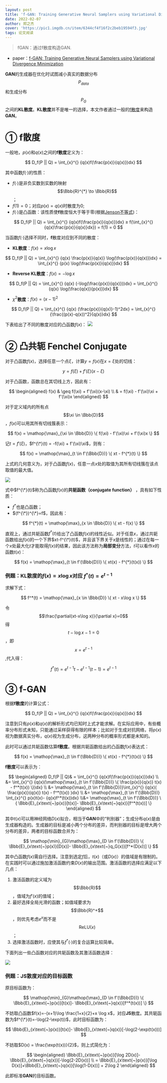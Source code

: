 ```yaml
---
layout: post
title: 'f-GAN: Training Generative Neural Samplers using Variational Divergence Minimization'
date: 2022-02-07
author: 郑之杰
cover: 'https://pic1.imgdb.cn/item/6344cf4f16f2c2beb19594f3.jpg'
tags: 论文阅读
---
```


> fGAN：通过f散度构造GAN.

- paper：[f-GAN: Training Generative Neural Samplers using Variational Divergence Minimization](https://arxiv.org/abs/1606.00709)

**GAN**的生成器在优化时试图减小真实的数据分布$$P_{data}$$和生成分布$$P_G$$之间的**KL散度**。**KL散度**并不是唯一的选择，本文作者通过一般的[f散度](https://0809zheng.github.io/2020/02/03/kld.html#-f%E6%95%A3%E5%BA%A6-f-divergence)来构造**GAN**。

# ① f散度

一般地，$p(x)$和$q(x)$之间的**f散度**定义为：

$$ D_f(P || Q) = \int_{x}^{} {q(x)f(\frac{p(x)}{q(x)})dx} $$

其中函数$f(\cdot)$的性质：
- $f(\cdot)$是非负实数到实数的映射$$\Bbb{R}^{*} \to \Bbb{R}$$；
- $f(1)=0$；对应$p(x)=q(x)$时散度为$0$;
- $f(\cdot)$是凸函数：该性质使**f**散度恒大于等于零(根据[Jenson不等式](https://0809zheng.github.io/2022/07/20/jenson.html))：

$$ D_f(P || Q) = \int_{x}^{} {q(x)f(\frac{p(x)}{q(x)})dx} ≥ f(\int_{x}^{} {q(x)\frac{p(x)}{q(x)}dx}) = f(1) = 0 $$

当函数$f(\cdot)$选择不同时，**f**散度对应到不同的散度：
- **KL散度**：$f(x) = x \log x$

$$ D_f(P || Q) = \int_{x}^{} {q(x) \frac{p(x)}{q(x)} \log(\frac{p(x)}{q(x)})dx} = \int_{x}^{} {p(x) \log(\frac{p(x)}{q(x)})dx} $$

- **Reverse KL散度**：$f(x) = -\log x$

$$ D_f(P || Q) = \int_{x}^{} {q(x) (-\log(\frac{p(x)}{q(x)}))dx} = \int_{x}^{} {q(x) \log(\frac{q(x)}{p(x)})dx} $$

- $\chi^2$**散度**：$f(x) = (x-1)^2$

$$ D_f(P || Q) = \int_{x}^{} {q(x) (\frac{p(x)}{q(x)}-1)^2dx} = \int_{x}^{} {\frac{(p(x)-q(x))^2}{q(x)}dx} $$


下表给出了不同的散度对应的凸函数$f(x)$：
![](https://pic1.imgdb.cn/item/6344d10216f2c2beb19864b8.jpg)

# ② 凸共轭 Fenchel Conjugate

对于凸函数$f(x)$，选择任意一个点$\xi$，计算$y=f(x)$在$x=\xi$处的切线：

$$ y = f(\xi) + f'(\xi)(x-\xi) $$

对于凸函数，函数总在其切线上方，因此有：

$$ \begin{aligned} f(x) & \geq f(\xi) + f'(\xi)(x-\xi) \\ & = f(\xi) - f'(\xi)\xi  + f'(\xi)x \end{aligned} $$

对于定义域内的所有点$$\xi \in \Bbb{D}$$，$f(x)$可以用其所有切线簇表示：

$$ f(x) = \mathop{\max}_{\xi \in \Bbb{D}} \{ f(\xi) - f'(\xi)\xi  + f'(\xi)x \} $$

记$t=f'(\xi)$，$f^{\*}(t) = -f(\xi) + f'(\xi)\xi$，则有：

$$ f(x) = \mathop{\max}_{t \in f'(\Bbb{D})} \{ xt - f^{*}(t) \} $$

上式的几何意义为，对于凸函数$f(x)$，任意一点$x$处的取值为其所有切线簇在该点取值的最大值。

![](https://pic.downk.cc/item/5ebcfd25c2a9a83be542cee6.jpg)

式中$f^{\*}(t)$称为凸函数$f(x)$的**共轭函数（conjugate function）** ，具有如下性质：
- $f^*$也是凸函数；
- $(f^{\*})^{\*}=f$，因此有：

$$ f^{*}(t) = \mathop{\max}_{x \in \Bbb{D}} \{ xt - f(x) \} $$

直观上，通过共轭函数$f^*(t)$给出了凸函数$f(x)$的线性近似。对于任意$x$，通过共轭函数给出$f(x)$的一个下界$xt-f^{\*}(t)$，并且该下界关于$x$是线性的；通过在每一个$x$处最大化$t$才能取得$f(x)$的结果，因此该方法称为**局部变分**方法，$t$可以看作$x$的函数$t(x)$：

$$ f(x) = \mathop{\max}_{t \in f'(\Bbb{D})} \{ xt(x) - f^{*}(t(x)) \} $$

### 例题：**KL散度**的$f(x) = x\log x$对应 $f^*(t) = e^{t-1}$

求解下式：

$$ f^*(t) = \mathop{\max}_{x \in \Bbb{D}} \{ xt - x\log x \} $$

令$$\frac{\partial(xt-x\log x)}{\partial x}=0$$得$$t-\log x-1=0$$，即$$x=e^{t-1}$$,代入得：

$$ f^*(t) = e^{t-1}t - e^{t-1}(t-1) = e^{t-1} $$



# ③ f-GAN

根据**f散度**的计算公式：

$$ D_f(P || Q) = \int_{x}^{} {q(x)f(\frac{p(x)}{q(x)})dx} $$

注意到只有$p(x)$和$q(x)$的解析形式均已知时上式才能求解。在实际应用中，有些概率分布形式未知，只能通过采样获得有限的样本；比如对于生成对抗网络，将$p(x)$视为数据真实分布，$q(x)$视为生成分布，这两种分布的概率形式都是未知的。

此时可以通过共轭函数估算**f散度**。根据共轭函数给出的凸函数$f(x)$表达式：

$$ f(x) = \mathop{\max}_{t \in f'(\Bbb{D})} \{ xt(x) - f^{*}(t(x)) \} $$

**f散度**可以表示为：

$$ \begin{aligned} D_f(P || Q)& = \int_{x}^{} {q(x)f(\frac{p(x)}{q(x)})dx} \\ &= \int_{x}^{} {q(x)(\mathop{\max}_{t \in f'(\Bbb{D})} \{ \frac{p(x)}{q(x)} t(x) - f^*(t(x)) \})dx} \\ &= \mathop{\max}_{t \in f'(\Bbb{D})}\int_{x}^{} {q(x)( \frac{p(x)}{q(x)} t(x) - f^*(t(x)) )dx} \\ &= \mathop{\max}_{t \in f'(\Bbb{D})} \int_{x}^{} p(x)t(x)- {q(x)f^*(t(x))dx} \\&= \mathop{\max}_{t \in f'(\Bbb{D})} \{ \Bbb{E}_{x\text{~}p(x)}[t(x)]- \Bbb{E}_{x\text{~}q(x)}[f^*(t(x))] \} \end{aligned} $$

其中$t(x)$可以用神经网络$D(x)$拟合，相当于**GAN**中的“判别器”；生成分布$q(x)$是由生成器构造的。生成器的目标是减小两个分布的差异，而判别器的目标是增大两个分布的差异，两者的目标函数合并为：

$$ \mathop{\min}_{G}\mathop{\max}_{D \in f'(\Bbb{D})} \{ \Bbb{E}_{x\text{~}p(x)}[D(x)]- \Bbb{E}_{x\text{~}q_G(x)}[f^*(D(x))] \} $$

其中凸函数$f(x)$需自行选择。注意到选定$f$后，$t(x)$（或$D(x)$）的值域是有限制的。在实践时可以通过施加激活函数约束$D(x)$的输出范围。激活函数的选择应满足以下几点：
1. 激活函数的定义域为$$\Bbb{R}$$，值域为$f'(x)$的值域；
2. 最好选择全局光滑的函数；如值域要求为$$\Bbb{R}^+$$，则优先考虑$e^x$而不是$$\text{ReLU}(x)$$；
3. 选择激活函数时，应使其与$f^*(\cdot)$的复合运算比较简单。

下面列出一些凸函数对应的共轭函数及其激活函数选择：

![](https://pic1.imgdb.cn/item/6345194e16f2c2beb11096c4.jpg)

### 例题：JS散度对应的目标函数

原目标函数为：

$$ \mathop{\min}_{G}\mathop{\max}_{D \in f'(\Bbb{D})} \{ \Bbb{E}_{x\text{~}p(x)}[t(x)]- \Bbb{E}_{x\text{~}q(x)}[f^*(t(x))] \} $$

不妨取凸函数$f(x)=-(x+1)\log \frac{1+x}{2}+x \log x$，对应**JS**散度。其共轭函数为$f^{\*}(t)=-\log(2-\exp(t))$，此时目标函数为：

$$  \Bbb{E}_{x\text{~}p(x)}[t(x)]- \Bbb{E}_{x\text{~}q(x)}[-\log(2-\exp(t(x)))]  $$

不妨取$D(x) = \frac{\exp(t(x))}{2}$，则上式简化为：

$$ \begin{aligned} \Bbb{E}_{x\text{~}p(x)}[\log 2D(x)]- \Bbb{E}_{x\text{~}q(x)}[-\log(2-2D(x))] \\ = \Bbb{E}_{x\text{~}p(x)}[\log D(x)]+\Bbb{E}_{x\text{~}q(x)}[\log(1-D(x))] + 2\log 2 \end{aligned} $$

此即标准**GAN**的目标函数。